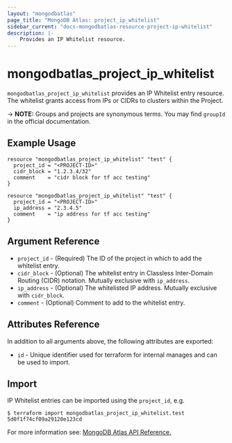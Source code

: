 ```yaml
---
layout: "mongodbatlas"
page_title: "MongoDB Atlas: project_ip_whitelist"
sidebar_current: "docs-mongodbatlas-resource-project-ip-whitelist"
description: |-
    Provides an IP Whitelist resource.
---
```


# mongodbatlas_project_ip_whitelist

`mongodbatlas_project_ip_whitelist` provides an IP Whitelist entry resource. The whitelist grants access from IPs or CIDRs to clusters within the Project.

-> **NOTE:** Groups and projects are synonymous terms. You may find `groupId` in the official documentation.

## Example Usage

```hcl
resource "mongodbatlas_project_ip_whitelist" "test" {
  project_id = "<PROJECT-ID>"
  cidr_block = "1.2.3.4/32"
  comment    = "cidr block for tf acc testing"
}
```

```hcl
resource "mongodbatlas_project_ip_whitelist" "test" {
  project_id = "<PROJECT-ID>"
  ip_address = "2.3.4.5"
  comment    = "ip address for tf acc testing"
}
```

## Argument Reference

* `project_id` - (Required) The ID of the project in which to add the whitelist entry.
* `cidr_block` - (Optional) The whitelist entry in Classless Inter-Domain Routing (CIDR) notation. Mutually exclusive with `ip_address`.
* `ip_address` - (Optional) The whitelisted IP address. Mutually exclusive with `cidr_block`.
* `comment` - (Optional) Comment to add to the whitelist entry.

## Attributes Reference

In addition to all arguments above, the following attributes are exported:

* `id` - Unique identifier used for terraform for internal manages and can be used to import.

## Import

IP Whitelist entries can be imported using the `project_id`, e.g.

```
$ terraform import mongodbatlas_project_ip_whitelist.test 5d0f1f74cf09a29120e123cd
```

For more information see: [MongoDB Atlas API Reference.](https://docs.atlas.mongodb.com/reference/api/whitelist/)